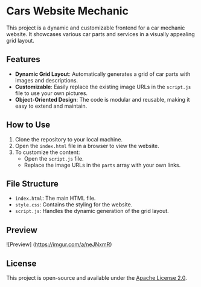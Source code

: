 # Cars Website Mechanic

This project is a dynamic and customizable frontend for a car mechanic website. It showcases various car parts and services in a visually appealing grid layout.

## Features

- **Dynamic Grid Layout**: Automatically generates a grid of car parts with images and descriptions.
- **Customizable**: Easily replace the existing image URLs in the `script.js` file to use your own pictures.
- **Object-Oriented Design**: The code is modular and reusable, making it easy to extend and maintain.

## How to Use

1. Clone the repository to your local machine.
2. Open the `index.html` file in a browser to view the website.
3. To customize the content:
   - Open the `script.js` file.
   - Replace the image URLs in the `parts` array with your own links.

## File Structure

- `index.html`: The main HTML file.
- `style.css`: Contains the styling for the website.
- `script.js`: Handles the dynamic generation of the grid layout.

## Preview

![Preview] (https://imgur.com/a/neJNxmR)

## License

This project is open-source and available under the [Apache License 2.0](LICENSE).


